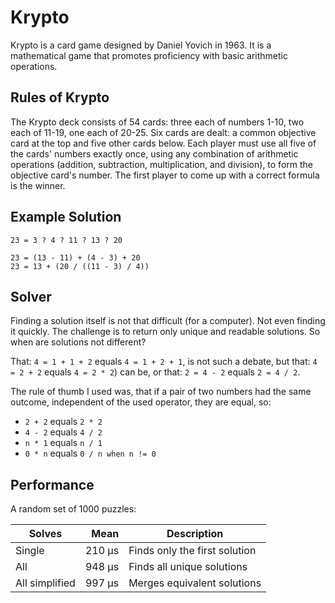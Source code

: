 # Krypto

Krypto is a card game designed by Daniel Yovich in 1963. It is a mathematical
game that promotes proficiency with basic arithmetic operations. 

## Rules of Krypto
The Krypto deck consists of 54 cards: three each of numbers 1-10, two each of
11-19, one each of 20-25. Six cards are dealt:
a common objective card at the top and five other cards below. Each player must
use all five of the cards' numbers exactly once, using any combination of
arithmetic operations (addition, subtraction, multiplication, and division), to
form the objective card's number. The first player to come up with a correct
formula is the winner.

## Example Solution
```
23 = 3 ? 4 ? 11 ? 13 ? 20

23 = (13 - 11) + (4 - 3) + 20
23 = 13 + (20 / ((11 - 3) / 4))
```

## Solver
Finding a solution itself is not that difficult (for a computer). Not even
finding it quickly. The challenge is to return only unique and readable
solutions. So when are solutions not different?

That: `4 = 1 + 1 + 2` equals `4 = 1 + 2 + 1`, is not such a debate, but
that: `4 = 2 + 2` equals `4 = 2 * 2`) can be, or that: `2 = 4 - 2` equals `2 = 4 / 2`.

The rule of thumb I used was, that if a pair of two numbers had the same
outcome, independent of the used operator, they are equal, so:
* `2 + 2` equals `2 * 2`
* `4 - 2` equals `4 / 2`
* `n * 1` equals `n / 1`
* `0 * n` equals `0 / n when n != 0`

## Performance
A random set of 1000 puzzles:

| Solves         | Mean   | Description                   |
|----------------|-------:|-------------------------------|
| Single         | 210 μs | Finds only the first solution |
| All            | 948 μs | Finds all unique solutions    |
| All simplified | 997 μs | Merges equivalent solutions   |
